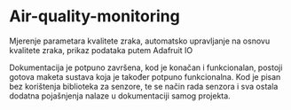 # Air-quality-monitoring
Mjerenje parametara kvalitete zraka, automatsko upravljanje na osnovu kvalitete zraka, prikaz podataka putem Adafruit IO 

Dokumentacija je potpuno završena, kod je konačan i funkcionalan, postoji gotova maketa sustava koja je također potpuno funkcionalna. 
Kod je pisan bez korištenja biblioteka za senzore, te se način rada senzora i sva ostala dodatna pojašnjenja nalaze u dokumentaciji samog projekta.

